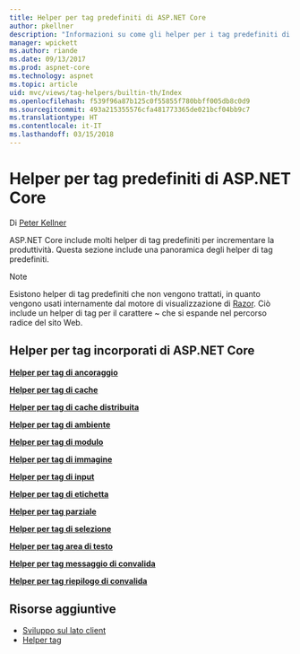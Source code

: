 ```yaml
---
title: Helper per tag predefiniti di ASP.NET Core
author: pkellner
description: "Informazioni su come gli helper per i tag predefiniti di ASP.NET Core sono utili per incrementare la produttività."
manager: wpickett
ms.author: riande
ms.date: 09/13/2017
ms.prod: aspnet-core
ms.technology: aspnet
ms.topic: article
uid: mvc/views/tag-helpers/builtin-th/Index
ms.openlocfilehash: f539f96a87b125c0f55855f780bbff005db8c0d9
ms.sourcegitcommit: 493a215355576cfa481773365de021bcf04bb9c7
ms.translationtype: HT
ms.contentlocale: it-IT
ms.lasthandoff: 03/15/2018
---
```

# <a name="aspnet-core-built-in-tag-helpers"></a>Helper per tag predefiniti di ASP.NET Core

Di [Peter Kellner](http://peterkellner.net)

ASP.NET Core include molti helper di tag predefiniti per incrementare la produttività. Questa sezione include una panoramica degli helper di tag predefiniti.

> [!NOTE]
> Esistono helper di tag predefiniti che non vengono trattati, in quanto vengono usati internamente dal motore di visualizzazione di [Razor](xref:mvc/views/razor). Ciò include un helper di tag per il carattere ~ che si espande nel percorso radice del sito Web.

## <a name="built-in-aspnet-core-tag-helpers"></a>Helper per tag incorporati di ASP.NET Core

**[Helper per tag di ancoraggio](xref:mvc/views/tag-helpers/builtin-th/anchor-tag-helper)**

**[Helper per tag di cache](xref:mvc/views/tag-helpers/builtin-th/cache-tag-helper)**

**[Helper per tag di cache distribuita](xref:mvc/views/tag-helpers/builtin-th/distributed-cache-tag-helper)**

**[Helper per tag di ambiente](xref:mvc/views/tag-helpers/builtin-th/environment-tag-helper)**

[comment]: **[FormActionTagHelper](xref:mvc/views/tag-helpers/builtin-th/form-action-tag-helper)**

**[Helper per tag di modulo](xref:mvc/views/working-with-forms#the-form-tag-helper)**

**[Helper per tag di immagine](xref:mvc/views/tag-helpers/builtin-th/image-tag-helper)**

**[Helper per tag di input](xref:mvc/views/working-with-forms#the-input-tag-helper)**

**[Helper per tag di etichetta](xref:mvc/views/working-with-forms#the-label-tag-helper)**

[comment]: **[LinkTagHelper](xref:mvc/views/tag-helpers/builtin-th/link-tag-helper)**

[comment]: **[OptionTagHelper](xref:mvc/views/tag-helpers/builtin-th/option-tag-helper)**

[comment]: **[ScriptTagHelper](xref:mvc/views/tag-helpers/builtin-th/script-tag-helper)**

**[Helper per tag parziale](xref:mvc/views/tag-helpers/builtin-th/partial-tag-helper)**

**[Helper per tag di selezione](xref:mvc/views/working-with-forms#the-select-tag-helper)**

**[Helper per tag area di testo](xref:mvc/views/working-with-forms#the-textarea-tag-helper)**

**[Helper per tag messaggio di convalida](xref:mvc/views/working-with-forms#the-validation-message-tag-helper)**

**[Helper per tag riepilogo di convalida](xref:mvc/views/working-with-forms#the-validation-summary-tag-helper)**

## <a name="additional-resources"></a>Risorse aggiuntive

* [Sviluppo sul lato client](xref:client-side/index)
* [Helper tag](xref:mvc/views/tag-helpers/intro)
